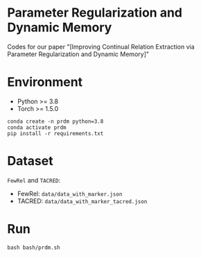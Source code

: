 # Parameter Regularization and Dynamic Memory

Codes for our paper "[Improving Continual Relation Extraction via Parameter Regularization and Dynamic Memory]"

# Environment

- Python >= 3.8
- Torch >= 1.5.0

```
conda create -n prdm python=3.8
conda activate prdm
pip install -r requirements.txt
```

# Dataset

`FewRel` and `TACRED`:

- FewRel: `data/data_with_marker.json`
- TACRED: `data/data_with_marker_tacred.json`

# Run

```
bash bash/prdm.sh

```
